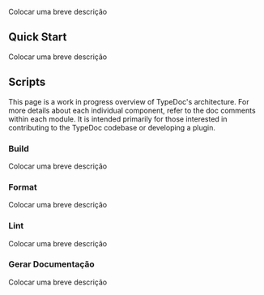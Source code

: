 Colocar uma breve descrição

## Quick Start

Colocar uma breve descrição

## Scripts

This page is a work in progress overview of TypeDoc's architecture.
For more details about each individual component, refer to the doc comments within each module.
It is intended primarily for those interested in contributing to the TypeDoc codebase or developing a plugin.

### Build

Colocar uma breve descrição

### Format

Colocar uma breve descrição

### Lint

Colocar uma breve descrição

### Gerar Documentação

Colocar uma breve descrição
